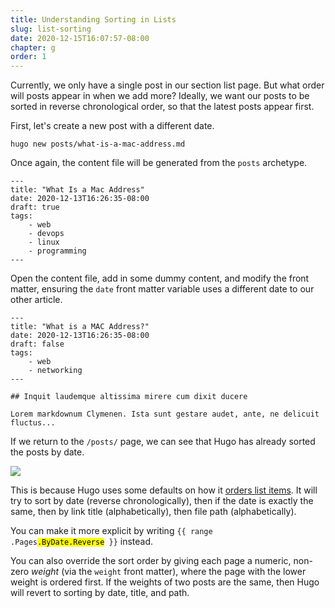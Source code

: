 ```yaml
---
title: Understanding Sorting in Lists
slug: list-sorting
date: 2020-12-15T16:07:57-08:00
chapter: g
order: 1
---
```


Currently, we only have a single post in our section list page. But what order will posts appear in when we add more? Ideally, we want our posts to be sorted in reverse chronological order, so that the latest posts appear first.

First, let's create a new post with a different date.

```
hugo new posts/what-is-a-mac-address.md
```

Once again, the content file will be generated from the `posts` archetype.

```
---
title: "What Is a Mac Address"
date: 2020-12-13T16:26:35-08:00
draft: true
tags:
    - web
    - devops
    - linux
    - programming
---
```

Open the content file, add in some dummy content, and modify the front matter, ensuring the `date` front matter variable uses a different date to our other article.

```
---
title: "What is a MAC Address?"
date: 2020-12-13T16:26:35-08:00
draft: false
tags:
    - web
    - networking
---

## Inquit laudemque altissima mirere cum dixit ducere

Lorem markdownum Clymenen. Ista sunt gestare audet, ante, ne delicuit fluctus...
```

If we return to the `/posts/` page, we can see that Hugo has already sorted the posts by date.

![](posts-list-two-posts.png)

This is because Hugo uses some defaults on how it [orders list items](https://gohugo.io/templates/lists/#order-content). It will try to sort by date (reverse chronologically), then if the date is exactly the same, then by link title (alphabetically), then file path (alphabetically).

You can make it more explicit by writing <code>{{ range .Pages<mark>.ByDate.Reverse</mark> }}</code> instead.

You can also override the sort order by giving each page a numeric, non-zero _weight_ (via the `weight` front matter), where the page with the lower weight is ordered first. If the weights of two posts are the same, then Hugo will revert to sorting by date, title, and path.
